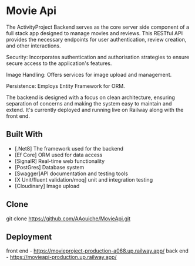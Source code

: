 # Movie Api
The ActivityProject Backend serves as the core server side component of a full stack app designed to manage movies and reviews. This RESTful API provides the necessary endpoints for user authentication, review creation, and other interactions.



Security: Incorporates authentication and authorisation strategies to ensure secure access to the application's features.

Image Handling: Offers services for image upload and management.

Persistence: Employs Entity Framework for ORM.

The backend is designed with a focus on clean architecture, ensuring separation of concerns and making the system easy to maintain and extend. It's currently deployed and running live on Railway along with the front end.

## Built With

- [.Net8] The framework used for the backend
- [Ef Core] ORM used for data access
- [SignalR] Real-time web functionality
- [PostGres] Database system
- [Swagger]API documentation and testing tools
- [X Unit/fluent validation/moq] unit and integration testing
- [Cloudinary] Image upload

## Clone
git clone https://github.com/AAouiche/MovieApi.git

## Deployment
front end - https://movieproject-production-a068.up.railway.app/
back end - https://movieapi-production.up.railway.app/
